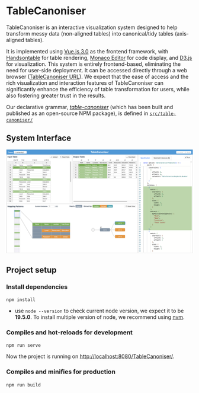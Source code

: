 # TableCanoniser

TableCanoniser is an interactive visualization system designed to help transform messy data (non-aligned tables) into canonical/tidy tables (axis-aligned tables).

It is implemented using [Vue.js 3.0](https://vuejs.org/) as the frontend framework, with [Handsontable](https://handsontable.com/) for table rendering, [Monaco Editor](https://microsoft.github.io/monaco-editor/) for code display, and [D3.js](https://d3js.org/) for visualization.
This system is entirely frontend-based, eliminating the need for user-side deployment.
It can be accessed directly through a web browser ([TableCanoniser URL](https://xkkevin.github.io/TableCanoniser/)).
We expect that the ease of access and the rich visualization and interaction features of TableCanoniser can significantly enhance the efficiency of table transformation for users, while also fostering greater trust in the results.

Our declarative grammar, [_table-canoniser_](https://www.npmjs.com/package/table-canoniser) (which has been built and published as an open-source NPM package), is defined in [`src/table-canoniser/`](https://github.com/xkKevin/TableCanoniser/tree/dev/src/table-canoniser)

## System Interface

![System Interface](./system-interface.png)

## Project setup

### Install dependencies

```
npm install
```

- use `node --version` to check current node version, we expect it to be **19.5.0**. To install multiple version of node, we recommend using [nvm](https://github.com/nvm-sh/nvm).

### Compiles and hot-reloads for development

```
npm run serve
```

Now the project is running on [http://localhost:8080/TableCanoniser/](http://localhost:8080/TableCanoniser/).

### Compiles and minifies for production

```
npm run build
```
